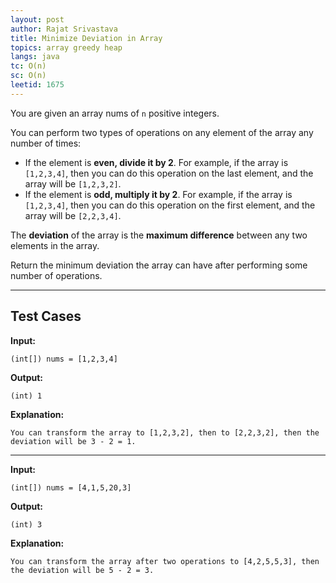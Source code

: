 ```yaml
---
layout: post
author: Rajat Srivastava
title: Minimize Deviation in Array
topics: array greedy heap
langs: java
tc: O(n)
sc: O(n)
leetid: 1675
---
```


You are given an array nums of `n` positive integers.

You can perform two types of operations on any element of the array any number of times:

- If the element is **even, divide it by 2**. 
For example, if the array is `[1,2,3,4]`, then you can do this operation on the last element, and the array will be `[1,2,3,2]`.
- If the element is **odd, multiply it by 2**.
For example, if the array is `[1,2,3,4]`, then you can do this operation on the first element, and the array will be `[2,2,3,4]`.

The **deviation** of the array is the **maximum difference** between any two elements in the array.

Return the minimum deviation the array can have after performing some number of operations.

---

## Test Cases

**Input:**
```
(int[]) nums = [1,2,3,4]
```

**Output:**
```
(int) 1
```

**Explanation:**
```
You can transform the array to [1,2,3,2], then to [2,2,3,2], then the deviation will be 3 - 2 = 1.
```

---

**Input:**
```
(int[]) nums = [4,1,5,20,3]
```

**Output:**
```
(int) 3
```

**Explanation:**
```
You can transform the array after two operations to [4,2,5,5,3], then the deviation will be 5 - 2 = 3.
```
